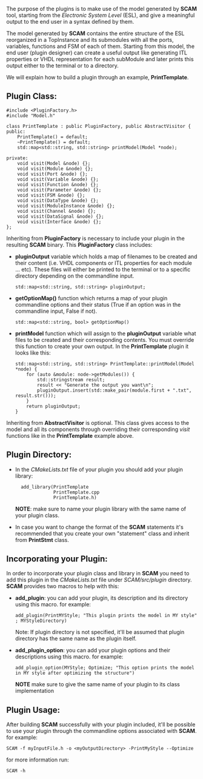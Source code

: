 The purpose of the plugins is to make use of the model generated by **SCAM** tool, starting from the *Electronic System Level* (ESL), and give a meaningful output to the end
user in a syntax defined by them.

The model generated by **SCAM** contains the entire structure of the ESL reorganized in a TopInstance and its submodules with all the ports, variables, functions and FSM
of each of them. Starting from this model, the end user (plugin designer) can create a useful output like generating ITL properties or VHDL representation for each
subModule and later prints this output either to the terminal or to a directory.

We will explain how to build a plugin through an example, **PrintTemplate**.


Plugin Class:
-------------

    #include <PluginFactory.h>
    #include "Model.h"

    class PrintTemplate : public PluginFactory, public AbstractVisitor {
    public:
        PrintTemplate() = default;
        ~PrintTemplate() = default;
        std::map<std::string, std::string> printModel(Model *node);

    private:
        void visit(Model &node) {};
        void visit(Module &node) {};
        void visit(Port &node) {};
        void visit(Variable &node) {};
        void visit(Function &node) {};
        void visit(Parameter &node) {};
        void visit(FSM &node) {};
        void visit(DataType &node) {};
        void visit(ModuleInstance &node) {};
        void visit(Channel &node) {};
        void visit(DataSignal &node) {};
        void visit(Interface &node) {};
    };

Inheriting from **PluginFactory** is necessary to include your plugin in the resulting **SCAM** binary. This **PluginFactory** class includes:

-   **pluginOutput** variable which holds a map of filenames to be created and their content (i.e. VHDL components or ITL properties for each module ... etc). These files
 will either be printed to the terminal or to a specific directory depending on the commandline input.

        std::map<std::string, std::string> pluginOutput;

-   **getOptionMap()** function which returns a map of your plugin commandline options and their status (True if an option was in the commandline input, False if not).

        std::map<std::string, bool> getOptionMap()

-   **printModel** function which will assign to the **pluginOutput** variable what files to be created and their corresponding contents. You must override this function
to create your own output. In the **PrintTemplate** plugin it looks like this:

        std::map<std::string, std::string> PrintTemplate::printModel(Model *node) {
            for (auto &module: node->getModules()) {
                std::stringstream result;
                result << "Generate the output you want\n";
                pluginOutput.insert(std::make_pair(module.first + ".txt", result.str()));
            }
            return pluginOutput;
        }

Inheriting from **AbstractVisitor** is optional. This class gives access to the model and all its components through overriding their corresponding *visit* functions like
 in the **PrintTemplate** example above.


Plugin Directory:
-----------------
- In the *CMakeLists.txt* file of your plugin you should add your plugin library:

        add_library(PrintTemplate
                    PrintTemplate.cpp
                    PrintTemplate.h)

    **NOTE**: make sure to name your plugin library with the same name of your plugin class.

- In case you want to change the format of the **SCAM** statements it's recommended that you create your own "statement" class and inherit from **PrintStmt** class.


Incorporating your Plugin:
--------------------------

In order to incorporate your plugin class and library in **SCAM** you need to add this plugin in the *CMakeLists.txt* file under *SCAM/src/plugin* directory. **SCAM**
provides two macros to help with this:

-   **add_plugin**: you can add your plugin, its description and its directory using this macro. for example:

        add_plugin(PrintMYStyle; "This plugin prints the model in MY style" ; MYStyleDirectory)

    Note: If plugin directory is not specified, it'll be assumed that plugin directory has the same name as the plugin itself.

-   **add_plugin_option**: you can add your plugin options and their descriptions using this macro. for example:

        add_plugin_option(MYStyle; Optimize; "This option prints the model in MY style after optimizing the structure")

    **NOTE** make sure to give the same name of your plugin to its class implementation


Plugin Usage:
-------------

After building **SCAM** successfully with your plugin included, it'll be possible to use your plugin through the commandline options associated with **SCAM**. for
 example:

    SCAM -f myInputFile.h -o <myOutputDirectory> -PrintMyStyle --Optimize

for more information run:

    SCAM -h